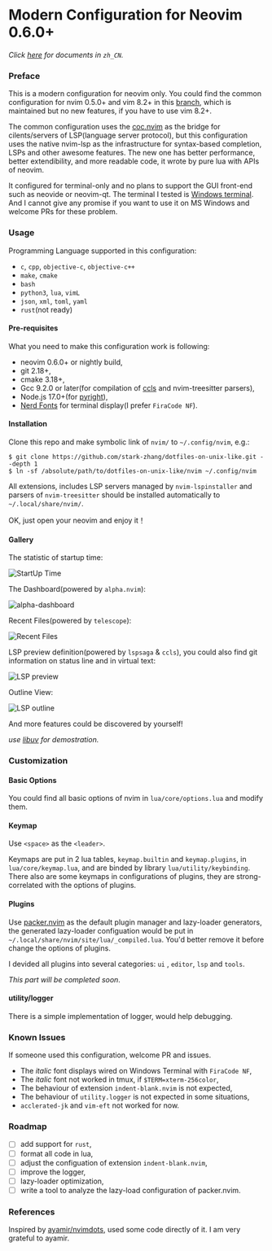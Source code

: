 # Modern Configuration for Neovim 0.6.0+

*Click [here](blogs.stephen-zhang.cn/2022/01/30/neovim-configuration-cn/) for documents in `zh_CN`.*

### Preface

This is a modern configuration for neovim only. You could find the common configuration for nvim 0.5.0+ and vim 8.2+ in this [branch](), which is maintained but no new features, if you have to use vim 8.2+.

The common configuration uses the [coc.nvim](https://github.com/neoclide/coc.nvim) as the bridge for cilents/servers of LSP(language server protocol), but this configuration uses the native nvim-lsp as the infrastructure for syntax-based completion, LSPs and other awesome features. The new one has better performance, better extendibility, and more readable code, it wrote by pure lua with APIs of neovim.

It configured for terminal-only and no plans to support the GUI front-end such as neovide or neovim-qt. The terminal I tested is [Windows terminal](https://github.com/microsoft/terminal). And I cannot give any promise if you want to use it on MS Windows and welcome PRs for these problem.

### Usage

Programming Language supported in this configuration:

+ `c`, `cpp`, `objective-c`, `objective-c++`
+ `make`, `cmake`
+ `bash`
+ `python3`, `lua`, `vimL`
+ `json`, `xml`, `toml`, `yaml`
+ `rust`(not ready)

#### Pre-requisites

What you need to make this configuration work is following:

+ neovim 0.6.0+ or nightly build,
+ git 2.18+,
+ cmake 3.18+,
+ Gcc 9.2.0 or later(for compilation of [ccls](https://github.com/MaskRay/ccls) and nvim-treesitter parsers),
+ Node.js 17.0+(for [pyright](https://github.com/microsoft/pyright)),
+ [Nerd Fonts](https://www.nerdfonts.com/) for terminal display(I prefer `FiraCode NF`).

#### Installation

Clone this repo and make symbolic link of `nvim/` to `~/.config/nvim`, e.g.:

```shell
$ git clone https://github.com/stark-zhang/dotfiles-on-unix-like.git --depth 1
$ ln -sf /absolute/path/to/dotfiles-on-unix-like/nvim ~/.config/nvim
```

All extensions, includes LSP servers managed by `nvim-lspinstaller` and parsers of `nvim-treesitter` should be installed automatically to `~/.local/share/nvim/`.

OK, just open your neovim and enjoy it！

#### Gallery

The statistic of startup time:

![StartUp Time](https://pics.stephen-zhang.cn/img/neovim/startupTime.png)

The Dashboard(powered by `alpha.nvim`):

![alpha-dashboard](https://pics.stephen-zhang.cn/img/neovim/dashboard.png)

Recent Files(powered by `telescope`):

![Recent Files](https://pics.stephen-zhang.cn/img/neovim/history.png)

LSP preview definition(powered by `lspsaga` & `ccls`), you could also find git information on status line and in virtual text:

![LSP preview](https://pics.stephen-zhang.cn/img/neovim/lsp_preview.png)

Outline View:

![LSP outline](https://pics.stephen-zhang.cn/img/neovim/outline.png)

And more features could be discovered by yourself!

*use [libuv](https://github.com/libuv/libuv) for demostration.*

### Customization

#### Basic Options

You could find all basic options of nvim in `lua/core/options.lua` and modify them.

#### Keymap

Use `<space>` as the `<leader>`.

Keymaps are put in 2 lua tables, `keymap.builtin` and `keymap.plugins`, in `lua/core/keymap.lua`, and are binded by library `lua/utility/keybinding`. There also are some keymaps in configurations of plugins, they are strong-correlated with the options of plugins.

#### Plugins

Use [packer.nvim](https://github.com/wbthomason/packer.nvim) as the default plugin manager and lazy-loader generators, the generated lazy-loader configuation would be put in `~/.local/share/nvim/site/lua/_compiled.lua`. You'd better remove it before change the options of plugins.

I devided all plugins into several categories: `ui` , `editor`, `lsp` and `tools`.

*This part will be completed soon*.

#### utility/logger

There is a simple implementation of logger, would help debugging.

### Known Issues

If someone used this configuration, welcome PR and issues.

+ The *italic* font displays wired on Windows Terminal with `FiraCode NF`,
+ The *italic* font not worked in tmux, if `$TERM=xterm-256color`,
+ The behaviour of extension `indent-blank.nvim` is not expected,
+ The behaviour of `utility.logger` is not expected in some situations,
+ `acclerated-jk` and `vim-eft` not worked for now.

### Roadmap

- [ ] add support for `rust`,
- [ ] format all code in lua,
- [ ] adjust the configuation of extension `indent-blank.nvim`,
- [ ] improve the logger,
- [ ] lazy-loader optimization,
- [ ] write a tool to analyze the lazy-load configuration of packer.nvim.

### References

Inspired by [ayamir/nvimdots](https://github.com/ayamir/nvimdots), used some code directly of it. I am very grateful to ayamir.
